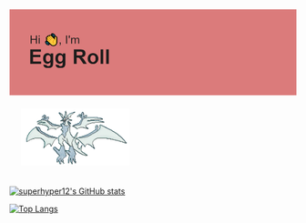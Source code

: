 <img src=header.png/>
<img style="margin: 20px" src="https://github.com/superhyper12/superhyper12/blob/main/gifs/necrozma-ultra.gif" alt="Android" height="100" />  

[![superhyper12's GitHub stats](https://github-readme-stats.vercel.app/api?username=superhyper12)](https://github.com/superhyper12/github-readme-stats)

[![Top Langs](https://github-readme-stats.vercel.app/api/top-langs/?username=superhyper12&layout=compact)](https://github.com/superhyper12/github-readme-stats)
